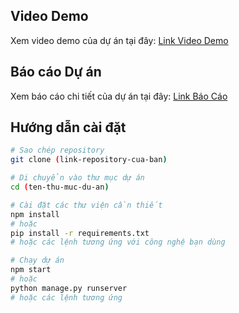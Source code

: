 
## Video Demo

Xem video demo của dự án tại đây: [Link Video Demo](https://drive.google.com/drive/folders/1wFTf-neeCYESh2B-hZs7khLhzdkohFeK?usp=sharing)


## Báo cáo Dự án

Xem báo cáo chi tiết của dự án tại đây: [Link Báo Cáo](https://drive.google.com/file/d/1rEmw0wXNR0DCT6SIkLziw_jLmgHCJ0CR/view?usp=sharing)

## Hướng dẫn cài đặt
```bash
# Sao chép repository
git clone (link-repository-cua-ban)

# Di chuyển vào thư mục dự án
cd (ten-thu-muc-du-an)

# Cài đặt các thư viện cần thiết
npm install
# hoặc
pip install -r requirements.txt
# hoặc các lệnh tương ứng với công nghệ bạn dùng

# Chạy dự án
npm start
# hoặc
python manage.py runserver
# hoặc các lệnh tương ứng

